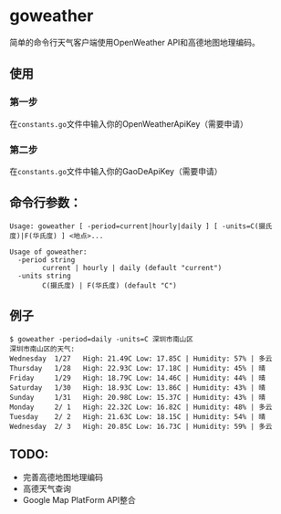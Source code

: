# goweather

简单的命令行天气客户端使用OpenWeather API和高德地图地理编码。

## 使用

### 第一步

在`constants.go`文件中输入你的OpenWeatherApiKey（需要申请）

### 第二步

在`constants.go`文件中输入你的GaoDeApiKey（需要申请）

## 命令行参数：

```shell
Usage: goweather [ -period=current|hourly|daily ] [ -units=C(摄氏度)|F(华氏度) ] <地点>...

Usage of goweather:
  -period string
        current | hourly | daily (default "current")
  -units string
        C(摄氏度) | F(华氏度) (default "C")

```



## 例子

```shell
$ goweather -period=daily -units=C 深圳市南山区
深圳市南山区的天气:
Wednesday  1/27   High: 21.49C Low: 17.85C | Humidity: 57% | 多云
Thursday   1/28   High: 22.93C Low: 17.18C | Humidity: 45% | 晴
Friday     1/29   High: 18.79C Low: 14.46C | Humidity: 44% | 晴
Saturday   1/30   High: 18.93C Low: 13.86C | Humidity: 43% | 晴
Sunday     1/31   High: 20.98C Low: 15.37C | Humidity: 43% | 晴
Monday     2/ 1   High: 22.32C Low: 16.82C | Humidity: 48% | 多云
Tuesday    2/ 2   High: 21.63C Low: 18.15C | Humidity: 54% | 晴
Wednesday  2/ 3   High: 20.85C Low: 16.73C | Humidity: 59% | 多云
```



## TODO:

- 完善高德地图地理编码
- 高德天气查询
- Google Map PlatForm  API整合